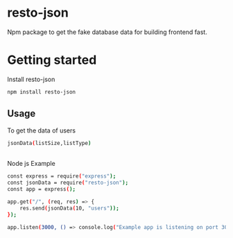 # resto-json

Npm package to get the fake database data for building frontend fast.

# Getting started

Install resto-json

```bash
npm install resto-json
```

## Usage

To get the data of users

```bash
jsonData(listSize,listType)
```

\
Node js Example

```bash
const express = require("express");
const jsonData = require("resto-json");
const app = express();

app.get("/", (req, res) => {
    res.send(jsonData(10, "users"));
});

app.listen(3000, () => console.log("Example app is listening on port 3000."));
```
